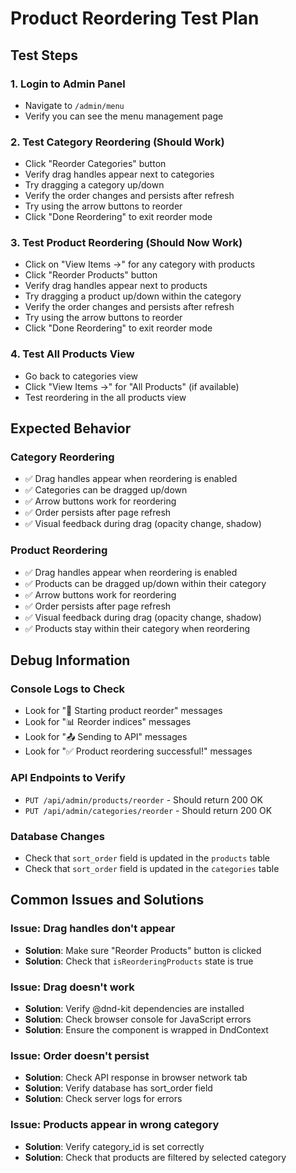 # Product Reordering Test Plan

## Test Steps

### 1. Login to Admin Panel
- Navigate to `/admin/menu`
- Verify you can see the menu management page

### 2. Test Category Reordering (Should Work)
- Click "Reorder Categories" button
- Verify drag handles appear next to categories
- Try dragging a category up/down
- Verify the order changes and persists after refresh
- Try using the arrow buttons to reorder
- Click "Done Reordering" to exit reorder mode

### 3. Test Product Reordering (Should Now Work)
- Click on "View Items →" for any category with products
- Click "Reorder Products" button
- Verify drag handles appear next to products
- Try dragging a product up/down within the category
- Verify the order changes and persists after refresh
- Try using the arrow buttons to reorder
- Click "Done Reordering" to exit reorder mode

### 4. Test All Products View
- Go back to categories view
- Click "View Items →" for "All Products" (if available)
- Test reordering in the all products view

## Expected Behavior

### Category Reordering
- ✅ Drag handles appear when reordering is enabled
- ✅ Categories can be dragged up/down
- ✅ Arrow buttons work for reordering
- ✅ Order persists after page refresh
- ✅ Visual feedback during drag (opacity change, shadow)

### Product Reordering
- ✅ Drag handles appear when reordering is enabled
- ✅ Products can be dragged up/down within their category
- ✅ Arrow buttons work for reordering
- ✅ Order persists after page refresh
- ✅ Visual feedback during drag (opacity change, shadow)
- ✅ Products stay within their category when reordering

## Debug Information

### Console Logs to Check
- Look for "🔄 Starting product reorder" messages
- Look for "📊 Reorder indices" messages
- Look for "📤 Sending to API" messages
- Look for "✅ Product reordering successful!" messages

### API Endpoints to Verify
- `PUT /api/admin/products/reorder` - Should return 200 OK
- `PUT /api/admin/categories/reorder` - Should return 200 OK

### Database Changes
- Check that `sort_order` field is updated in the `products` table
- Check that `sort_order` field is updated in the `categories` table

## Common Issues and Solutions

### Issue: Drag handles don't appear
- **Solution**: Make sure "Reorder Products" button is clicked
- **Solution**: Check that `isReorderingProducts` state is true

### Issue: Drag doesn't work
- **Solution**: Verify @dnd-kit dependencies are installed
- **Solution**: Check browser console for JavaScript errors
- **Solution**: Ensure the component is wrapped in DndContext

### Issue: Order doesn't persist
- **Solution**: Check API response in browser network tab
- **Solution**: Verify database has sort_order field
- **Solution**: Check server logs for errors

### Issue: Products appear in wrong category
- **Solution**: Verify category_id is set correctly
- **Solution**: Check that products are filtered by selected category
